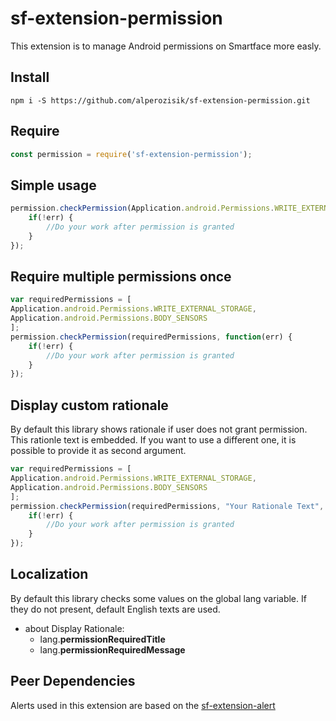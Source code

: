 # sf-extension-permission
This extension is to manage Android permissions on Smartface more easly.
## Install
```shell
npm i -S https://github.com/alperozisik/sf-extension-permission.git
```
## Require
```javascript
const permission = require('sf-extension-permission');
```
## Simple usage
```javascript
permission.checkPermission(Application.android.Permissions.WRITE_EXTERNAL_STORAGE, function(err) {
    if(!err) {
        //Do your work after permission is granted
    }
});
```

## Require multiple permissions once
```javascript
var requiredPermissions = [
Application.android.Permissions.WRITE_EXTERNAL_STORAGE,
Application.android.Permissions.BODY_SENSORS
];
permission.checkPermission(requiredPermissions, function(err) {
    if(!err) {
        //Do your work after permission is granted
    }
});
```

## Display custom rationale
By default this library shows rationale if user does not grant permission. This rationle text is embedded. If you want to use a different one, it is possible to provide it as second argument.
```javascript
var requiredPermissions = [
Application.android.Permissions.WRITE_EXTERNAL_STORAGE,
Application.android.Permissions.BODY_SENSORS
];
permission.checkPermission(requiredPermissions, "Your Rationale Text", function(err) {
    if(!err) {
        //Do your work after permission is granted
    }
});
```


## Localization
By default this library checks some values on the global lang variable. If they do not present, default English texts are used.
- about Display Rationale:
    - lang.**permissionRequiredTitle**
    - lang.**permissionRequiredMessage**

## Peer Dependencies
Alerts used in this extension are based on the [sf-extension-alert](https://github.com/alperozisik/sf-extension-alert)